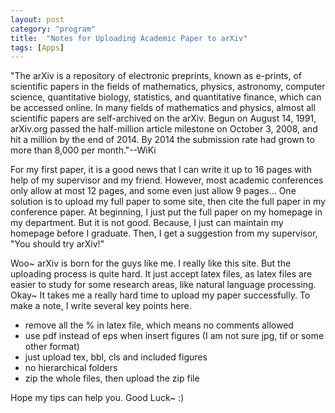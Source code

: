 ```yaml
---
layout: post
category: "program"
title:  "Notes for Uploading Academic Paper to arXiv"
tags: [Apps]
---
```


"The arXiv is a repository of electronic preprints, known as e-prints, of scientific papers in the fields of mathematics, physics, astronomy, computer science, quantitative biology, statistics, and quantitative finance, which can be accessed online. In many fields of mathematics and physics, almost all scientific papers are self-archived on the arXiv. Begun on August 14, 1991, arXiv.org passed the half-million article milestone on October 3, 2008, and hit a million by the end of 2014. By 2014 the submission rate had grown to more than 8,000 per month."--WiKi

For my first paper, it is a good news that I can write it up to 16 pages with help of my supervisor and my friend. However, most academic conferences only allow at most 12 pages, and some even just allow 9 pages... One solution is to upload my full paper to some site, then cite the full paper in my conference paper. At beginning, I just put the full paper on my homepage in my department. But it is not good. Because, I just can maintain my homepage before I graduate. Then, I get a suggestion from my supervisor, "You should try arXiv!"

Woo~ arXiv is born for the guys like me. I really like this site. But the uploading process is quite hard. It just accept latex files, as latex files are easier to study for some research areas, like natural language processing. Okay~ It takes me a really hard time to upload my paper successfully. To make a note, I write several key points here.

* remove all the % in latex file, which means no comments allowed
* use pdf instead of eps when insert figures (I am not sure jpg, tif or some other format)
* just upload tex, bbl, cls and included figures
* no hierarchical folders
* zip the whole files, then upload the zip file

Hope my tips can help you. Good Luck~ :)
